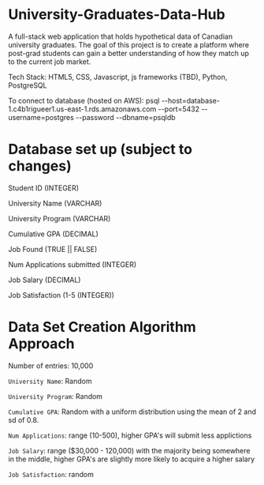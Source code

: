 # University-Graduates-Data-Hub
A full-stack web application that holds hypothetical data of Canadian university graduates. The goal of this project is to create a platform where post-grad students can gain a better understanding of how they match up to the current job market.

Tech Stack: HTML5, CSS, Javascript, js frameworks (TBD), Python, PostgreSQL

To connect to database (hosted on AWS): psql --host=database-1.c4b1rigueer1.us-east-1.rds.amazonaws.com --port=5432 --username=postgres --password --dbname=psqldb


# Database set up (subject to changes)
Student ID (INTEGER) 

University Name (VARCHAR)

University Program (VARCHAR)

Cumulative GPA (DECIMAL)

Job Found (TRUE || FALSE)

Num Applications submitted (INTEGER)

Job Salary (DECIMAL)

Job Satisfaction (1-5 (INTEGER))

# Data Set Creation Algorithm Approach 

Number of entries: 10,000

`University Name`: Random

`University Program`: Random

`Cumulative GPA`: Random with a uniform distribution using the mean of 2 and sd of 0.8.

`Num Applications`: range (10-500), higher GPA's will submit less applictions

`Job Salary`: range ($30,000 - 120,000) with the majority being somewhere in the middle, higher GPA's are slightly more likely to acquire a higher salary     

`Job Satisfaction`: random
